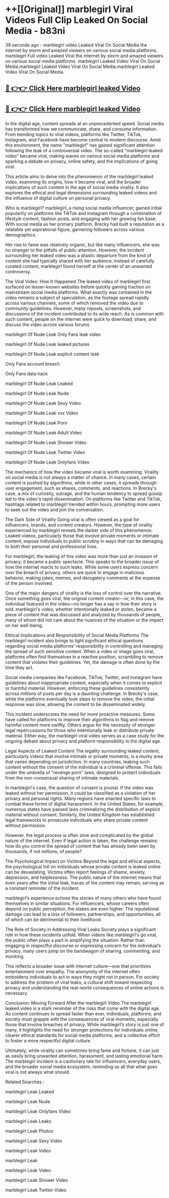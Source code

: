 # ++[[Original]] marblegirl Viral Videos Full Clip Leaked On Social Media - b83ni<br>

39 seconds ago - marblegirl video Leaked Viral On Social Media the internet by storm and amazed viewers on various social media platforms.
marblegirl Full video Leaked Viral the internet by storm and amazed viewers on various social media platforms. marblegirl Leaked Video Viral On Social Media.marblegirl Leaked Video Viral On Social Media.marblegirl Leaked Video Viral On Social Media.<br>


## [🔴 👉👉 Click Here marblegirl leaked Video ](https://onlyclips.site?title=marblegirl&ref=git)

## [🔴 👉👉 Click Here marblegirl leaked Video ](https://onlyclips.site?title=marblegirl&ref=git)

In the digital age, content spreads at an unprecedented speed. Social media has transformed how we communicate, share, and consume information. From trending topics to viral videos, platforms like Twitter, TikTok, Instagram, and Facebook have become central to modern discourse. Amid this environment, the name "marblegirl" has gained significant attention following the leak of a controversial video. The so-called "marblegirl leaked video" became viral, making waves on various social media platforms and sparking a debate on privacy, online safety, and the implications of going viral.

This article aims to delve into the phenomenon of the marblegirl leaked video, examining its origins, how it became viral, and the broader implications of such content in the age of social media virality. It also explores the ethical and legal dimensions surrounding leaked videos and the influence of digital culture on personal privacy.

Who is marblegirl?
marblegirl, a rising social media influencer, gained initial popularity on platforms like TikTok and Instagram through a combination of lifestyle content, fashion posts, and engaging with her growing fan base. With social media as her primary platform, Brecky had built a reputation as a relatable yet aspirational figure, garnering followers across various demographics.

Her rise to fame was relatively organic, but like many influencers, she was no stranger to the pitfalls of public attention. However, the incident surrounding her leaked video was a drastic departure from the kind of content she had typically shared with her audience. Instead of carefully curated content, marblegirl found herself at the center of an unwanted controversy.

The Viral Video: How It Happened
The leaked video of marblegirl first surfaced on lesser-known websites before quickly gaining traction on mainstream social media platforms. What exactly was contained in the video remains a subject of speculation, as the footage spread rapidly across various channels, some of which removed the video due to community guidelines. However, many reposts, screenshots, and discussions of the incident contributed to its wide reach. As is common with such content, people on the internet were quick to download, share, and discuss the video across various forums.

marblegirl Of Nude Leak Only Fans leak video

marblegirl Of Nude Leak leaked pictures

marblegirl Of Nude Leak explicit content leak

Only Fans account breach

Only Fans data hack

marblegirl Of Nude Leak Leaked

marblegirl Of Nude Leak Nude

marblegirl Of Nude Leak Sexy Video

marblegirl Of Nude Leak xxx Video

marblegirl Of Nude Leak Porn

marblegirl Of Nude Leak Adult Video

marblegirl Of Nude Leak Shower Video

marblegirl Of Nude Leak Twitter Video

marblegirl Of Nude Leak Onlyfans Video

The mechanics of how the video became viral is worth examining. Virality on social media is not always a matter of chance. In many cases, certain content is pushed by algorithms, while in other cases, it spreads through user engagement, such as shares, comments, and reactions. In Brecky's case, a mix of curiosity, outrage, and the human tendency to spread gossip led to the video's rapid dissemination. On platforms like Twitter and TikTok, hashtags related to marblegirl trended within hours, prompting more users to seek out the video and join the conversation.

The Dark Side of Virality
Going viral is often viewed as a goal for influencers, brands, and content creators. However, the type of virality experienced by marblegirl reveals the darker side of this phenomenon. Leaked videos, particularly those that involve private moments or intimate content, expose individuals to public scrutiny in ways that can be damaging to both their personal and professional lives.

For marblegirl, the leaking of this video was more than just an invasion of privacy; it became a public spectacle. This speaks to the broader issue of how the internet reacts to such leaks. While some users express concern over the breach of privacy, others are quick to engage in malicious behavior, making jokes, memes, and derogatory comments at the expense of the person involved.

One of the major dangers of virality is the loss of control over the narrative. Once something goes viral, the original content creator—or, in this case, the individual featured in the video—no longer has a say in how their story is told. marblegirl's video, whether intentionally leaked or stolen, became a piece of content that was discussed and analyzed by thousands of people, many of whom did not care about the nuances of the situation or the impact on her well-being.

Ethical Implications and Responsibility of Social Media Platforms
The marblegirl incident also brings to light significant ethical questions regarding social media platforms' responsibility in controlling and managing the spread of such sensitive content. When a video or image goes viral, platforms often find themselves in a reactive position, scrambling to remove content that violates their guidelines. Yet, the damage is often done by the time they act.

Social media companies like Facebook, TikTok, Twitter, and Instagram have guidelines about inappropriate content, especially when it comes to explicit or harmful material. However, enforcing these guidelines consistently across millions of posts per day is a daunting challenge. In Brecky's case, while the platforms eventually took steps to remove the video, the initial response was slow, allowing the content to be disseminated widely.

This incident underscores the need for more proactive measures. Some have called for platforms to improve their algorithms to flag and remove harmful content more swiftly. Others argue for the necessity of stronger legal repercussions for those who intentionally leak or distribute private material. Either way, the marblegirl viral video serves as a case study for the ongoing debate about privacy and platform responsibility in the digital age.

Legal Aspects of Leaked Content
The legality surrounding leaked content, particularly videos that involve intimate or private moments, is a murky area that varies depending on jurisdiction. In many countries, leaking such content without the consent of the individual is a criminal offense. This falls under the umbrella of "revenge porn" laws, designed to protect individuals from the non-consensual sharing of intimate materials.

In marblegirl's case, the question of consent is pivotal. If the video was leaked without her permission, it could be classified as a violation of her privacy and personal rights. Many regions have enacted specific laws to combat these forms of digital harassment. In the United States, for example, numerous states have passed laws criminalizing the distribution of explicit material without consent. Similarly, the United Kingdom has established legal frameworks to prosecute individuals who share private content without permission.

However, the legal process is often slow and complicated by the global nature of the internet. Even if legal action is taken, the challenge remains: how do you control the spread of content that has already been seen by thousands, if not millions, of people?

The Psychological Impact on Victims
Beyond the legal and ethical aspects, the psychological toll on individuals whose private content is leaked online can be devastating. Victims often report feelings of shame, anxiety, depression, and helplessness. The public nature of the internet means that even years after the initial leak, traces of the content may remain, serving as a constant reminder of the incident.

marblegirl’s experience echoes the stories of many others who have found themselves in similar situations. For influencers, whose careers often depend on public perception, the stakes are even higher. The reputational damage can lead to a loss of followers, partnerships, and opportunities, all of which can be detrimental to their livelihood.

The Role of Society in Addressing Viral Leaks
Society plays a significant role in how these incidents unfold. When videos like marblegirl's go viral, the public often plays a part in amplifying the situation. Rather than engaging in respectful discourse or expressing concern for the individual’s privacy, many users jump on the bandwagon of sharing, commenting, and mocking.

This reflects a broader issue with internet culture—one that prioritizes entertainment over empathy. The anonymity of the internet often emboldens individuals to act in ways they might not in person. For society to address the problem of viral leaks, a cultural shift toward respecting privacy and understanding the real-world consequences of online actions is necessary.

Conclusion: Moving Forward After the marblegirl Video
The marblegirl leaked video is a stark reminder of the risks that come with the digital age. As content continues to spread faster than ever, individuals, platforms, and society must grapple with the consequences of viral moments, especially those that involve breaches of privacy. While marblegirl’s story is just one of many, it highlights the need for stronger protections for individuals online, clearer ethical standards for social media platforms, and a collective effort to foster a more respectful digital culture.

Ultimately, while virality can sometimes bring fame and fortune, it can just as easily bring unwanted attention, harassment, and lasting emotional harm. The marblegirl incident is a cautionary tale for influencers, everyday users, and the broader social media ecosystem, reminding us all that what goes viral is not always what should.

Related Searches :

marblegirl Leak Leaked

marblegirl Leak Nude

marblegirl Leak Onlyfans Video

marblegirl Leak Leaks

marblegirl Leak Photos

marblegirl Leak Sexy Video

marblegirl Leak Video

marblegirl Leak

marblegirl Leak Video

marblegirl Leak Shower Video

marblegirl Leak Twitter Video

